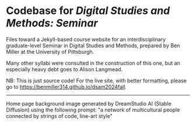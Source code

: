 # Codebase for *Digital Studies and Methods: Seminar*
Files toward a Jekyll-based course website for an interdisciplinary graduate-level Seminar in Digital Studies and Methods, prepared by Ben Miller at the University of Pittsburgh.

Many other syllabi were consulted in the construction of this one, but an especially heavy debt goes to Alison Langmead.

NB: This is just source code! For the live site, with better formatting, please go to https://benmiller314.github.io/dsam2024fall.


---

Home page background image generated by DreamStudio AI (Stable Diffusion) using the following prompt: "a network of multicultural people connected by strings of code, line-art style"
